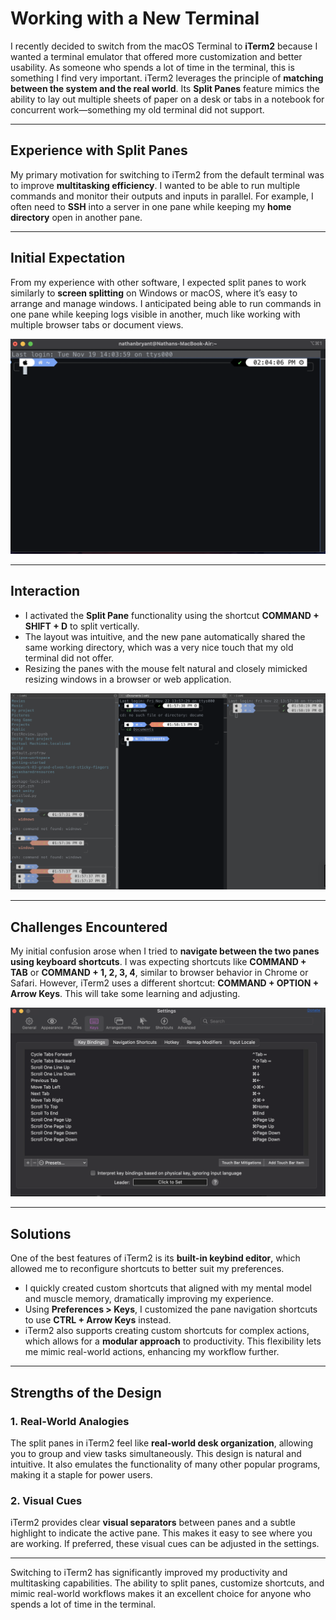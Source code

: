 # Working with a New Terminal

I recently decided to switch from the macOS Terminal to **iTerm2** because I wanted a terminal emulator that offered more customization and better usability. As someone who spends a lot of time in the terminal, this is something I find very important. iTerm2 leverages the principle of **matching between the system and the real world**. Its **Split Panes** feature mimics the ability to lay out multiple sheets of paper on a desk or tabs in a notebook for concurrent work—something my old terminal did not support.

---

## Experience with Split Panes

My primary motivation for switching to iTerm2 from the default terminal was to improve **multitasking efficiency**. I wanted to be able to run multiple commands and monitor their outputs and inputs in parallel. For example, I often need to **SSH** into a server in one pane while keeping my **home directory** open in another pane.

---

## Initial Expectation

From my experience with other software, I expected split panes to work similarly to **screen splitting** on Windows or macOS, where it’s easy to arrange and manage windows. I anticipated being able to run commands in one pane while keeping logs visible in another, much like working with multiple browser tabs or document views.

![Picture of iTerm2](./images/screenshot.jpg)

---

## Interaction

- I activated the **Split Pane** functionality using the shortcut **COMMAND + SHIFT + D** to split vertically.
- The layout was intuitive, and the new pane automatically shared the same working directory, which was a very nice touch that my old terminal did not offer.
- Resizing the panes with the mouse felt natural and closely mimicked resizing windows in a browser or web application.

![Picture of Split Pane](./images/screenshot3.jpg)

---

## Challenges Encountered

My initial confusion arose when I tried to **navigate between the two panes using keyboard shortcuts**. I was expecting shortcuts like **COMMAND + TAB** or **COMMAND + 1, 2, 3, 4**, similar to browser behavior in Chrome or Safari. However, iTerm2 uses a different shortcut: **COMMAND + OPTION + Arrow Keys**. This will take some learning and adjusting.

![Picture of iTerm2 with Split Panes](./images/screenshot2.jpg)

---

## Solutions

One of the best features of iTerm2 is its **built-in keybind editor**, which allowed me to reconfigure shortcuts to better suit my preferences.

- I quickly created custom shortcuts that aligned with my mental model and muscle memory, dramatically improving my experience.
- Using **Preferences > Keys**, I customized the pane navigation shortcuts to use **CTRL + Arrow Keys** instead.
- iTerm2 also supports creating custom shortcuts for complex actions, which allows for a **modular approach** to productivity. This flexibility lets me mimic real-world actions, enhancing my workflow further.

---

## Strengths of the Design

### 1. Real-World Analogies

The split panes in iTerm2 feel like **real-world desk organization**, allowing you to group and view tasks simultaneously. This design is natural and intuitive. It also emulates the functionality of many other popular programs, making it a staple for power users.

### 2. Visual Cues

iTerm2 provides clear **visual separators** between panes and a subtle highlight to indicate the active pane. This makes it easy to see where you are working. If preferred, these visual cues can be adjusted in the settings.

---

Switching to iTerm2 has significantly improved my productivity and multitasking capabilities. The ability to split panes, customize shortcuts, and mimic real-world workflows makes it an excellent choice for anyone who spends a lot of time in the terminal.
